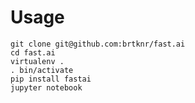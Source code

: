 # Usage

    git clone git@github.com:brtknr/fast.ai
    cd fast.ai
    virtualenv .
    . bin/activate
    pip install fastai
    jupyter notebook
